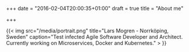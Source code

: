 +++
date = "2016-02-04T20:00:35+01:00"
draft = true
title = "About me"

+++

{{< img src="/media/portrait.png" title="Lars Mogren - Norrköping, Sweden" caption="Test infected Agile Software Developer and Architect. Currently working on Microservices, Docker and Kubernetes." > }}
